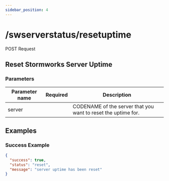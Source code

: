 ```yaml
---
sidebar_position: 4
---
```


# /swserverstatus/resetuptime

<span class="request-bubble request-post">POST Request</span>


## Reset Stormworks Server Uptime

### Parameters

| Parameter name |         Required          | Description                                                   |
| -------------- |:-------------------------:| ------------------------------------------------------------- |
| server         | <i class="fas fa-fw fa-check-circle text-success"></i> | CODENAME of the server that you want to reset the uptime for. |

## Examples
### Success Example
```json
{
  "success": true,
  "status": "reset",
  "message": "server uptime has been reset"
}
```